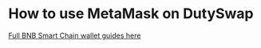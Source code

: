 # How to use MetaMask on DutySwap

[Full BNB Smart Chain wallet guides here](https://docs.binance.org/smart-chain/wallet/metamask.html)

